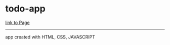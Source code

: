 # todo-app


[link to Page](https://katerinashpilevskaya.github.io/todo-app/)

***

app created with HTML, CSS, JAVASCRIPT




